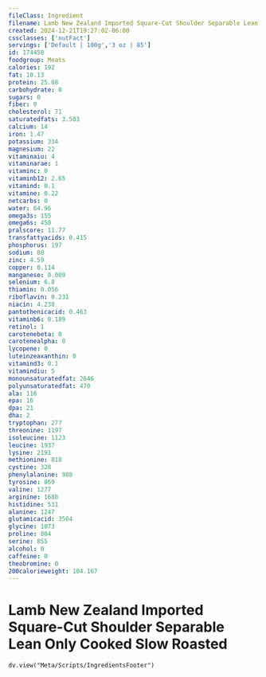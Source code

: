 ```yaml
---
fileClass: Ingredient
filename: Lamb New Zealand Imported Square-Cut Shoulder Separable Lean Only Cooked Slow Roasted
created: 2024-12-21T19:27:02-06:00
cssclasses: ['nutFact']
servings: ['Default | 100g','3 oz | 85']
id: 174458
foodgroup: Meats
calories: 192
fat: 10.13
protein: 25.08
carbohydrate: 0
sugars: 0
fiber: 0
cholesterol: 71
saturatedfats: 3.503
calcium: 14
iron: 1.47
potassium: 334
magnesium: 22
vitaminaiu: 4
vitaminarae: 1
vitaminc: 0
vitaminb12: 2.65
vitamind: 0.1
vitamine: 0.22
netcarbs: 0
water: 64.96
omega3s: 155
omega6s: 450
pralscore: 11.77
transfattyacids: 0.415
phosphorus: 197
sodium: 80
zinc: 4.59
copper: 0.114
manganese: 0.009
selenium: 6.8
thiamin: 0.056
riboflavin: 0.231
niacin: 4.238
pantothenicacid: 0.463
vitaminb6: 0.189
retinol: 1
carotenebeta: 0
carotenealpha: 0
lycopene: 0
luteinzeaxanthin: 0
vitamind3: 0.1
vitamindiu: 5
monounsaturatedfat: 2646
polyunsaturatedfat: 470
ala: 116
epa: 16
dpa: 21
dha: 2
tryptophan: 277
threonine: 1197
isoleucine: 1123
leucine: 1937
lysine: 2191
methionine: 818
cystine: 328
phenylalanine: 988
tyrosine: 869
valine: 1277
arginine: 1688
histidine: 531
alanine: 1247
glutamicacid: 3504
glycine: 1073
proline: 804
serine: 855
alcohol: 0
caffeine: 0
theobromine: 0
200calorieweight: 104.167
---
```


# Lamb New Zealand Imported Square-Cut Shoulder Separable Lean Only Cooked Slow Roasted

```dataviewjs
dv.view("Meta/Scripts/IngredientsFooter")
```